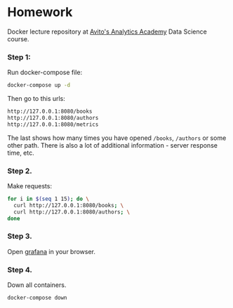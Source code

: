 # Homework
Docker lecture repository at [Avito's Analytics Academy](https://avito-analytics-academy.ru/) Data Science course.

### Step 1:
Run docker-compose file:
```bash
docker-compose up -d
```
Then go to this urls:
```bash
http://127.0.0.1:8080/books
http://127.0.0.1:8080/authors
http://127.0.0.1:8080/metrics
```
The last shows how many times you have opened `/books`, `/authors` or some other path. There is also a lot of additional information - server response time, etc.

### Step 2.
Make requests:
```bash
for i in $(seq 1 15); do \
  curl http://127.0.0.1:8080/books; \
  curl http://127.0.0.1:8080/authors; \
done
```

### Step 3.
Open [grafana](http://localhost:3000/d/_eX4mpl3) in your browser.

### Step 4.
Down all containers.
```bash
docker-compose down
```
